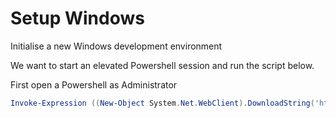 # Setup Windows
Initialise a new Windows development environment

We want to start an elevated Powershell session and run the script below.

First open a Powershell as Administrator



```powershell
Invoke-Expression ((New-Object System.Net.WebClient).DownloadString('https://raw.githubusercontent.com/spr12ian/setup-windows/master/setup.ps1'))
```

